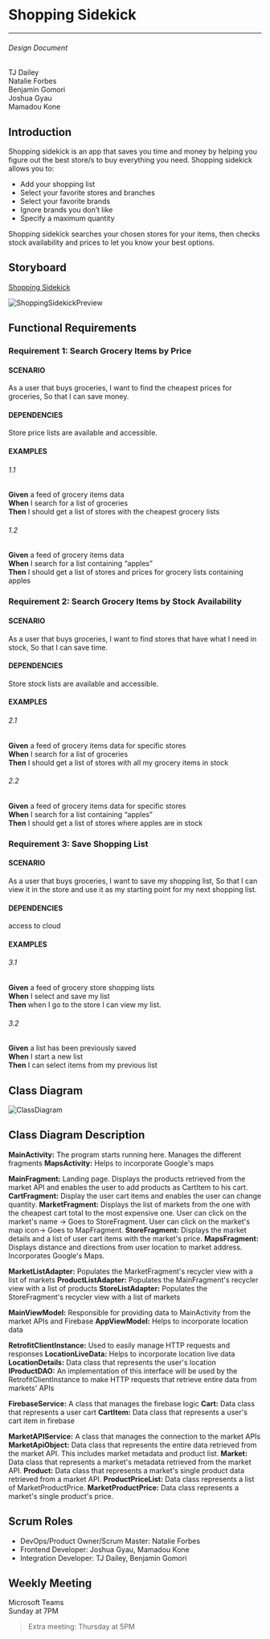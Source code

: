 # Shopping Sidekick
---
###### Design Document

TJ Dailey  
Natalie Forbes  
Benjamin Gomori  
Joshua Gyau  
Mamadou Kone

## Introduction

Shopping sidekick is an app that saves you time and money by helping you figure out the best store/s to buy everything you need. Shopping sidekick allows you to:
-	Add your shopping list
-	Select your favorite stores and branches
-	Select your favorite brands
-	Ignore brands you don’t like
-	Specify a maximum quantity 

Shopping sidekick searches your chosen stores for your items, then checks stock availability and prices to let you know your best options. 
## Storyboard
[Shopping Sidekick](https://projects.invisionapp.com/prototype/ckkhhheid002wmg01p4rl98gv/play)

![ShoppingSidekickPreview](https://user-images.githubusercontent.com/64596547/106222273-2c930080-61ad-11eb-9c5a-90e546288892.png)

## Functional Requirements

### Requirement 1: Search Grocery Items by Price
#### SCENARIO
As a user that buys groceries,
I want to find the cheapest prices for groceries,
So that I can save money.
#### DEPENDENCIES
Store price lists are available and accessible.

#### EXAMPLES
###### 1.1
**Given** a feed of grocery items data  
**When** I search for a list of groceries  
**Then** I should get a list of stores with the cheapest grocery lists

###### 1.2
**Given** a feed of grocery items data  
**When** I search for a list containing “apples”  
**Then** I should get a list of stores and prices for grocery lists containing apples

### Requirement 2: Search Grocery Items by Stock Availability
#### SCENARIO
As a user that buys groceries,
I want to find stores that have what I need in stock,
So that I can save time.
#### DEPENDENCIES
Store stock lists are available and accessible.

#### EXAMPLES
###### 2.1
**Given** a feed of grocery items data for specific stores  
**When** I search for a list of groceries  
**Then** I should get a list of stores with all my grocery items in stock

###### 2.2
**Given** a feed of grocery items data for specific stores  
**When** I search for a list containing “apples”  
**Then** I should get a list of stores where apples are in stock

### Requirement 3: Save Shopping List
#### SCENARIO
As a user that buys groceries,
I want to save my shopping list,
So that I can view it in the store and use it as my starting point for my next shopping list.
#### DEPENDENCIES
access to cloud
#### EXAMPLES
###### 3.1
**Given** a feed of grocery store shopping lists  
**When** I select and save my list  
**Then** when I go to the store I can view my list.

###### 3.2
**Given** a list has been previously saved  
**When** I start a new list  
**Then** I can select items from my previous list

## Class Diagram
![ClassDiagram](https://user-images.githubusercontent.com/54749949/115595602-1cb72400-a2a5-11eb-87cd-7f01c686e6d2.png)

## Class Diagram Description
**MainActivity:** The program starts running here. Manages the different fragments
**MapsActivity:** Helps to incorporate Google's maps

**MainFragment:** Landing page. Displays the products retrieved from the market API and enables the user to add products as CartItem to his cart.
**CartFragment:** Display the user cart items and enables the user can change quantity.
**MarketFragment:** Displays the list of markets from the one with the cheapest cart total to the most expensive one. 
User can click on the market's name -> Goes to StoreFragment.
User can click on the market's map icon-> Goes to MapFragment.
**StoreFragment:** Displays the market details and a list of user cart items with the market's price.
**MapsFragment:** Displays distance and directions from user location to market address. Incorporates Google's Maps.


**MarketListAdapter:** Populates the MarketFragment's recycler view with a list of markets
**ProductListAdapter:** Populates the MainFragment's recycler view with a list of products
**StoreListAdapter:** Populates the StoreFragment's recycler view with a list of markets

**MainViewModel:** Responsible for providing data to MainActivity from the market APIs and Firebase
**AppViewModel:** Helps to incorporate location data

**RetrofitClientInstance:** Used to easily manage HTTP requests and responses
**LocationLiveData:** Helps to incorporate location live data
**LocationDetails:** Data class that represents the user's location 
**IProductDAO:** An implementation of this interface will be used by the RetrofitClientInstance to make HTTP requests that retrieve entire data from markets' APIs

**FirebaseService:** A class that manages the firebase logic
**Cart:** Data class that represents a user cart
**CartItem:** Data class that represents a user's cart item in firebase 

**MarketAPIService:** A class that manages the connection to the market APIs
**MarketApiObject:** Data class that represents the entire data retrieved from the market API. This includes market metadata and product list.
**Market:** Data class that represents a market's metadata retrieved from the market API.
**Product:** Data class that represents a market's single product data retrieved from a market API.
**ProductPriceList:** Data class represents a list of MarketProductPrice.
**MarketProductPrice:** Data class represents a market's single product's price.

## Scrum Roles

-	DevOps/Product Owner/Scrum Master: Natalie Forbes
-	Frontend Developer: Joshua Gyau, Mamadou Kone
-	Integration Developer: TJ Dailey, Benjamin Gomori
## Weekly Meeting

Microsoft Teams  
Sunday at 7PM
> Extra meeting: Thursday at 5PM


